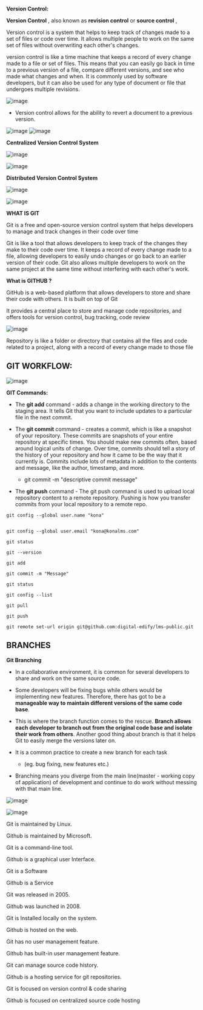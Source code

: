 
**Version Control:**

**Version Control** , also known as **revision control** or **source control** ,

Version control is a system that helps to keep track of changes made to a set of files or code over time. It allows multiple people to work on the same set of files without overwriting each other's changes.

version control is like a time machine that keeps a record of every change made to a file or set of files. This means that you can easily go back in time to a previous version of a file, compare different versions, and see who made what changes and when. It is commonly used by software developers, but it can also be used for any type of document or file that undergoes multiple revisions.

![image](https://user-images.githubusercontent.com/130965749/236376146-b8f26d93-29b8-4fcf-a531-ef5608ff2dde.png)

- Version control allows for the ability to revert a document to a previous version.

![image](https://user-images.githubusercontent.com/130965749/236376180-0e0faa19-a409-4823-839d-2b22c00c59a9.png)
![image](https://user-images.githubusercontent.com/130965749/236376210-530a37f6-c487-4752-a91f-2f98c903d52f.png)

**Centralized Version Control System**

![image](https://user-images.githubusercontent.com/130965749/236376252-67a054ee-5035-4f56-8e42-b7e3dd5f701e.png)

![image](https://user-images.githubusercontent.com/130965749/236376284-262c7aab-4f16-4736-a0f8-aaba53c5fdf5.png)

**Distributed Version Control System**

![image](https://user-images.githubusercontent.com/130965749/236376313-932af1ad-a359-4bc8-b378-4fb73bd9d679.png)

![image](https://user-images.githubusercontent.com/130965749/236376342-210bba91-a9cb-4b3b-83d3-e3e87271dc8c.png)

**WHAT IS GIT**

Git is a free and open-source version control system that helps developers to manage and track changes in their code over time

Git is like a tool that allows developers to keep track of the changes they make to their code over time. It keeps a record of every change made to a file, allowing developers to easily undo changes or go back to an earlier version of their code. Git also allows multiple developers to work on the same project at the same time without interfering with each other's work.

**What is GITHUB ?**

GitHub is a web-based platform that allows developers to store and share their code with others. It is built on top of Git

It provides a central place to store and manage code repositories, and offers tools for version control, bug tracking, code review

![image](https://user-images.githubusercontent.com/130965749/236376393-3181e5ae-2ae3-4542-ac02-78a90b607b2c.png)

Repository is like a folder or directory that contains all the files and code related to a project, along with a record of every change made to those file

## **GIT WORKFLOW:**

![image](https://user-images.githubusercontent.com/130965749/236376422-aebd09d5-ffe8-4e5a-916b-ae2f49fc86a6.png)

**GIT Commands:**

- The **git add** command - adds a change in the working directory to the staging area. It tells Git that you want to include updates to a particular file in the next commit.

- The **git commit** command - creates a commit, which is like a snapshot of your repository. These commits are snapshots of your entire repository at specific times. You should make new commits often, based around logical units of change. Over time, commits should tell a story of the history of your repository and how it came to be the way that it currently is. Commits include lots of metadata in addition to the contents and message, like the author, timestamp, and more.
  - git commit -m "descriptive commit message"

- The **git push** command - The git push command is used to upload local repository content to a remote repository. Pushing is how you transfer commits from your local repository to a remote repo.
```
git config --global user.name "kona"
 
```
```
git config --global user.email "kona@konalms.com"
```
```
git status
```
```
git --version
```
```
git add
```
```
git commit -m "Message"
```
```
git status
```
```
git config --list
```
```
git pull
```
```
git push
```
```
git remote set-url origin git@github.com:digital-edify/lms-public.git
```

## **BRANCHES**

**Git Branching**

- In a collaborative environment, it is common for several developers to share and work on the same source code.

- Some developers will be fixing bugs while others would be implementing new features. Therefore, there has got to be a **manageable way to maintain different versions of the same code base**.

- This is where the branch function comes to the rescue. **Branch allows each developer to branch out from the original code base and isolate their work from others**. Another good thing about branch is that it helps Git to easily merge the versions later on.

- It is a common practice to create a new branch for each task
  - (eg. bug fixing, new features etc.)

- Branching means you diverge from the main line(master - working copy of application) of development and continue to do work without messing with that main line.

![image](https://user-images.githubusercontent.com/130965749/236376467-05ca88ff-9c0b-4588-a6b8-aa6aea8c25ca.png)

![image](https://user-images.githubusercontent.com/130965749/236376492-9197b5ac-150e-4cc4-ad39-9976558aeb98.png)

Git is maintained by Linux.

Github is maintained by Microsoft.

Git is a command-line tool.

Github is a graphical user Interface.

Git is a Software

Github is a Service

Git was released in 2005.

Github was launched in 2008.

Git is Installed locally on the system.

Github is hosted on the web.

Git has no user management feature.

Github has built-in user management feature.

Git can manage source code history.

Github is a hosting service for git repositories.

Git is focused on version control & code sharing

Github is focused on centralized source code hosting

